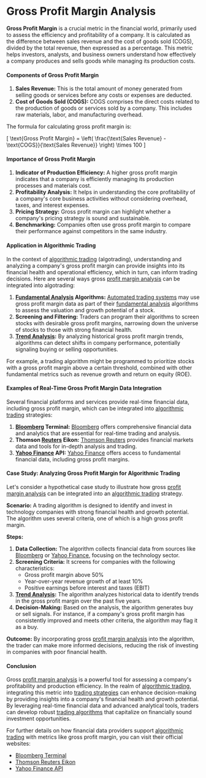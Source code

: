 # Gross Profit Margin Analysis

**Gross Profit Margin** is a crucial metric in the financial world, primarily used to assess the efficiency and profitability of a company. It is calculated as the difference between sales revenue and the cost of goods sold (COGS), divided by the total revenue, then expressed as a percentage. This metric helps investors, analysts, and business owners understand how effectively a company produces and sells goods while managing its production costs.

#### Components of Gross Profit Margin

1. **Sales Revenue:** This is the total amount of money generated from selling goods or services before any costs or expenses are deducted.
2. **Cost of Goods Sold (COGS):** COGS comprises the direct costs related to the production of goods or services sold by a company. This includes raw materials, labor, and manufacturing overhead.

The formula for calculating gross profit margin is:

\[ \text{Gross Profit Margin} = \left( \frac{\text{Sales Revenue} - \text{COGS}}{\text{Sales Revenue}} \right) \times 100 \]

#### Importance of Gross Profit Margin

1. **Indicator of Production Efficiency:** A higher gross profit margin indicates that a company is efficiently managing its production processes and materials cost.
2. **Profitability Analysis:** It helps in understanding the core profitability of a company's core business activities without considering overhead, taxes, and interest expenses.
3. **Pricing Strategy:** Gross profit margin can highlight whether a company's pricing strategy is sound and sustainable.
4. **Benchmarking:** Companies often use gross profit margin to compare their performance against competitors in the same industry.

#### Application in Algorithmic Trading

In the context of [algorithmic trading](../a/algorithmic_trading.md) (algotrading), understanding and analyzing a company's gross profit margin can provide insights into its financial health and operational efficiency, which in turn, can inform trading decisions. Here are several ways gross [profit margin analysis](../p/profit_margin_analysis.md) can be integrated into algotrading:

1. **[Fundamental Analysis](../f/fundamental_analysis.md) Algorithms:** [Automated trading systems](../a/automated_trading_systems.md) may use gross profit margin data as part of their [fundamental analysis](../f/fundamental_analysis.md) algorithms to assess the valuation and growth potential of a stock.
2. **Screening and Filtering:** Traders can program their algorithms to screen stocks with desirable gross profit margins, narrowing down the universe of stocks to those with strong financial health.
3. **[Trend Analysis](../t/trend_analysis.md):** By analyzing historical gross profit margin trends, algorithms can detect shifts in company performance, potentially signaling buying or selling opportunities.

For example, a trading algorithm might be programmed to prioritize stocks with a gross profit margin above a certain threshold, combined with other fundamental metrics such as revenue growth and return on equity (ROE).

#### Examples of Real-Time Gross Profit Margin Data Integration

Several financial platforms and services provide real-time financial data, including gross profit margin, which can be integrated into [algorithmic trading](../a/algorithmic_trading.md) strategies:

1. **[Bloomberg](../b/bloomberg.md) Terminal:** [Bloomberg](https://www.bloomberg.com/professional/solution/execution-order-management/) offers comprehensive financial data and analytics that are essential for real-time trading and analysis.
2. **Thomson [Reuters](../r/reuters.md) Eikon:** [Thomson Reuters](https://www.refinitiv.com/en/products/eikon-trading-software) provides financial markets data and tools for in-depth analysis and trading.
3. **[Yahoo Finance](../y/yahoo_finance.md) API:** [Yahoo Finance](https://www.yahoofinanceapi.com/) offers access to fundamental financial data, including gross profit margins.

#### Case Study: Analyzing Gross Profit Margin for Algorithmic Trading

Let's consider a hypothetical case study to illustrate how gross [profit margin analysis](../p/profit_margin_analysis.md) can be integrated into an [algorithmic trading](../a/algorithmic_trading.md) strategy.

**Scenario:** A trading algorithm is designed to identify and invest in technology companies with strong financial health and growth potential. The algorithm uses several criteria, one of which is a high gross profit margin.

**Steps:**

1. **Data Collection:** The algorithm collects financial data from sources like [Bloomberg](../b/bloomberg.md) or [Yahoo Finance](../y/yahoo_finance.md), focusing on the technology sector.
2. **Screening Criteria:** It screens for companies with the following characteristics:
   - Gross profit margin above 50%
   - Year-over-year revenue growth of at least 10%
   - Positive earnings before interest and taxes (EBIT)
3. **[Trend Analysis](../t/trend_analysis.md):** The algorithm analyzes historical data to identify trends in the gross profit margin over the past five years.
4. **Decision-Making:** Based on the analysis, the algorithm generates buy or sell signals. For instance, if a company's gross profit margin has consistently improved and meets other criteria, the algorithm may flag it as a buy.

**Outcome:** By incorporating gross [profit margin analysis](../p/profit_margin_analysis.md) into the algorithm, the trader can make more informed decisions, reducing the risk of investing in companies with poor financial health.

#### Conclusion

Gross [profit margin analysis](../p/profit_margin_analysis.md) is a powerful tool for assessing a company's profitability and production efficiency. In the realm of [algorithmic trading](../a/algorithmic_trading.md), integrating this metric into [trading strategies](../t/trading_strategies.md) can enhance decision-making by providing insights into a company's financial health and growth potential. By leveraging real-time financial data and advanced analytical tools, traders can develop robust [trading algorithms](../t/trading_algorithms.md) that capitalize on financially sound investment opportunities.

For further details on how financial data providers support [algorithmic trading](../a/algorithmic_trading.md) with metrics like gross profit margin, you can visit their official websites:

- [Bloomberg Terminal](https://www.bloomberg.com/professional/solution/execution-order-management/)
- [Thomson Reuters Eikon](https://www.refinitiv.com/en/products/eikon-trading-software)
- [Yahoo Finance API](https://www.yahoofinanceapi.com/)

